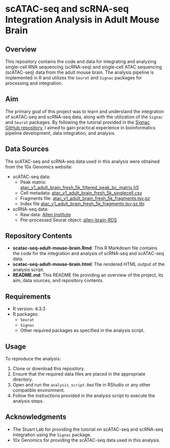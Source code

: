 # scATAC-seq and scRNA-seq Integration Analysis in Adult Mouse Brain

## Overview
This repository contains the code and data for integrating and analyzing single-cell RNA sequencing (scRNA-seq) and single-cell ATAC sequencing (scATAC-seq) data from the adult mouse brain. The analysis pipeline is implemented in R and utilizes the `Seurat` and `Signac` packages for processing and integration.

## Aim
The primary goal of this project was to learn and understand the integration of scATAC-seq and scRNA-seq data, along with the utilization of the `Signac` and `Seurat` packages. By following the tutorial provided in the [Signac GitHub repository](https://github.com/stuart-lab/signac/blob/master/vignettes/mouse_brain_vignette.Rmd), I aimed to gain practical experience in bioinformatics pipeline development, data integration, and analysis.

## Data Sources
The scATAC-seq and scRNA-seq data used in this analysis were obtained from the 10x Genomics website:
- scATAC-seq data:
  - Peak matrix: [atac_v1_adult_brain_fresh_5k_filtered_peak_bc_matrix.h5](http://cf.10xgenomics.com/samples/cell-atac/1.1.0/atac_v1_adult_brain_fresh_5k/atac_v1_adult_brain_fresh_5k_filtered_peak_bc_matrix.h5)
  - Cell metadata: [atac_v1_adult_brain_fresh_5k_singlecell.csv](http://cf.10xgenomics.com/samples/cell-atac/1.1.0/atac_v1_adult_brain_fresh_5k/atac_v1_adult_brain_fresh_5k_singlecell.csv)
  - Fragments file: [atac_v1_adult_brain_fresh_5k_fragments.tsv.gz](http://cf.10xgenomics.com/samples/cell-atac/1.1.0/atac_v1_adult_brain_fresh_5k/atac_v1_adult_brain_fresh_5k_fragments.tsv.gz)
  - Index file [atac_v1_adult_brain_fresh_5k_fragments.tsv.gz.tbi](http://cf.10xgenomics.com/samples/cell-atac/1.1.0/atac_v1_adult_brain_fresh_5k/atac_v1_adult_brain_fresh_5k_fragments.tsv.gz.tbi)
- scRNA-seq data:
  - Raw data: [Allen Institute](http://celltypes.brain-map.org/api/v2/well_known_file_download/694413985)
  - Pre-processed Seurat object: [allen-brain-RDS](https://signac-objects.s3.amazonaws.com/allen_brain.rds)

## Repository Contents
- **scatac-seq-adult-mouse-brain.Rmd**: This R Markdown file contains the code for the integration and analysis of scRNA-seq and scATAC-seq data.
- **scatac-seq-adult-mouse-brain.html**: The rendered HTML output of the analysis script.
- **README.md**: This README file providing an overview of the project, its aim, data sources, and repository contents.

## Requirements
- R version: 4.3.3
- R packages:
  - `Seurat`
  - `Signac`
  - Other required packages as specified in the analysis script.

## Usage
To reproduce the analysis:
1. Clone or download this repository.
2. Ensure that the required data files are placed in the appropriate directory.
3. Open and run the `analysis_script.Rmd` file in RStudio or any other compatible environment.
4. Follow the instructions provided in the analysis script to execute the analysis steps.

## Acknowledgments
- The Stuart Lab for providing the tutorial on scATAC-seq and scRNA-seq integration using the `Signac` package.
- 10x Genomics for providing the scATAC-seq data used in this analysis.
